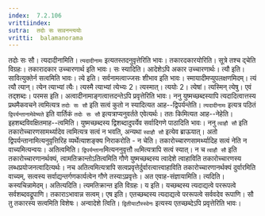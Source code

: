 ```yaml
---
index:  7.2.106
vrittiindex: 
sutra:  तदोः सः सावनन्त्ययोः
vritti:  balamanorama 
---
```


तदोः सः सौ। त्यदादीनामिति। `त्यदादीनामः` इत्यतस्तदनुवृत्तेरिति भावः। तकारदकारयोरिति। सूत्रे तश्च द्चेति विग्रहः। तकारादकार उच्चारणार्थ इति भावः। सः स्यादिति। आदेशेऽपि अकार उच्चारणार्थः। त्यौ इति। सावित्युक्तेर्न सत्वमिति भावः। त्ये इति। सर्वनामत्वाज्जसः शीभाव इति भावः। स्मायादीमप्युपलक्षणमिदम्। त्यं त्यौ त्यान्। त्येन त्याभ्यां त्यैः। त्यस्मै त्याभ्यां त्येभ्यः 2। त्यस्मात्। त्ययोः 2। त्येषां। त्यस्मिन् त्येषु। एवं तद्शब्दः। परमस इति। अत्वादीनामाङ्गत्वात्तदन्तेऽपि प्रवृत्तेरिति भावः। ननु युष्मच्छब्दस्यापि त्यदादित्वात्तस्य प्रथमैकवचने त्वमित्यत्र `तदोः सः सौ` इति सत्वं कुतो न स्यादित्यत आह--द्विपर्यन्तेति। `त्यदादीनामः` इत्यत्र पठितं `द्विपर्यन्तानामेवेष्यते` इति वार्तिकं `तदोः सः सौ` इत्यत्राप्यनुवर्तते एवेत्यर्थः। ततः किमित्यत आह--नेहेति। इहशब्दविवक्षितमाह--त्वमिति। युष्मच्छब्दस्य द्विशब्दादुपर्येव सर्वादिगणे पाठादिति भावः। ननु `त्वाहौ सौ` इति तकारोच्चारणसामर्थ्यादेव त्वमित्यत्र सत्वं न भवति, अन्यथा `स्वाहौ सौ` इत्येव ब्राऊयात्। अतो द्विपर्यन्तानामित्यनुवृत्तिरिह व्यर्थेत्याशङ्क्य निराकरोति - न चेति। तकारोच्चारणसामर्थ्यादिह सत्वं नेति न वाच्यमित्यन्वयः। अतित्वमिति। `द्विपर्यन्ताना`मित्यननुवृत्तौ `त्व`मित्यत्रापि सत्वं स्यात्। न च `त्वाहौ सौ` इति तकारोच्चारणानर्थक्यं, त्वामतिक्रान्तोऽतित्वमिति गौणे युष्मच्छब्दस्य त्वादेशे त्वाहाविति तकारोच्चारणस्य लब्धप्रयोजनत्वादित्यर्थः। नच अतित्वमित्यत्रापि सत्वप्रवृत्तेर्दुर्वारत्वात्त्वाहाविति तकारोच्चारणानर्थक्यं दुर्वारमिति वाच्यम्, सत्वस्य सर्वाद्यन्तर्गणकार्यत्वेन गौणे तस्याऽप्रवृत्तेः। अत एवाह-संज्ञायामिति। त्यदिति। कस्यचिन्नामेदम्। अतित्यदिति। त्यमतिक्रान्त इति विग्रहः। य इति। यच्छब्दस्य त्यदाद्यत्वे पररूपत्वे सर्वशब्दवद्रूपाणि। तकाराऽभावान्न सत्वम्। एष इति। एतच्छब्दस्य त्यदाद्यत्वे पररूपत्वे सर्ववदेव रूपाणि। सौ तु तकारस्य सत्वमिति विशेषः। अन्वादेशे त्विति। `द्वितीयाटौस्स्वेनः` इत्यस्य एतच्छब्देऽपि प्रवृत्तेरिति भावः। 

